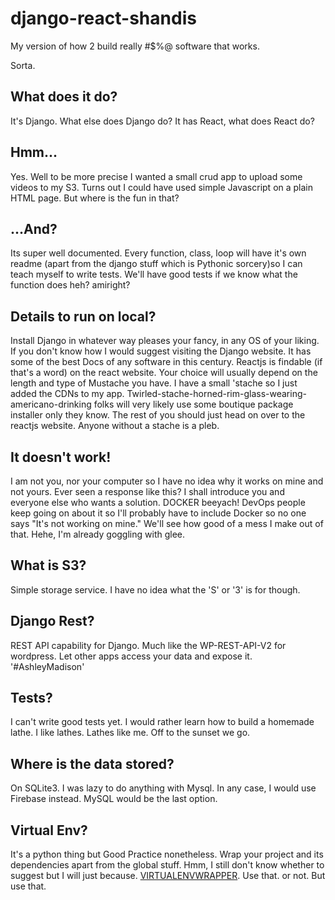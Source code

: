 # django-react-shandis

My version of how 2 build really #$%@ software that works. 

Sorta.

## What does it do?
It's Django. What else does Django do? It has React, what does React do?

## Hmm...
Yes. Well to be more precise I wanted a small crud app to upload some videos to my S3. Turns out I could have used simple Javascript on a plain HTML page. But where is the fun in that?

## ...And?
Its super well documented. Every function, class, loop will have it's own readme (apart from the django stuff which is Pythonic sorcery)so I can teach myself to write tests. We'll have good tests if we know what the function does heh? amiright?

## Details to run on local?
Install Django in whatever way pleases your fancy, in any OS of your liking. If you don't know how I would suggest visiting the Django website. It has some of the best Docs of any software in this century. Reactjs is findable (if that's a word) on the react website. Your choice will usually depend on the length and type of Mustache you have. I have a small 'stache so I just added the CDNs to my app. Twirled-stache-horned-rim-glass-wearing-americano-drinking folks will very likely use some boutique package installer only they know. The rest of you should just head on over to the reactjs website. Anyone without a stache is a pleb.

## It doesn't work!
I am not you, nor your computer so I have no idea why it works on mine and not yours. Ever seen a response like this? I shall introduce you and everyone else who wants a solution. DOCKER beeyach! DevOps people keep going on about it so I'll probably have to include Docker so no one says "It's not working on mine." We'll see how good of a mess I make out of that. Hehe, I'm already goggling with glee.

## What is S3?
Simple storage service. I have no idea what the 'S' or '3' is for though.

## Django Rest?
REST API capability for Django. Much like the WP-REST-API-V2 for wordpress. Let other apps access your data and expose it. '#AshleyMadison'

## Tests?
I can't write good tests yet. I would rather learn how to build a homemade lathe. I like lathes. Lathes like me. Off to the sunset we go.

## Where is the data stored?
On SQLite3. I was lazy to do anything with Mysql. In any case, I would use Firebase instead. MySQL would be the last option.

## Virtual Env?
It's a python thing but Good Practice nonetheless. Wrap your project and its dependencies apart from the global stuff. Hmm, I still don't know whether to suggest but I will just because. [VIRTUALENVWRAPPER](https://virtualenvwrapper.readthedocs.io/en/latest/). Use that. or not. But use that.



